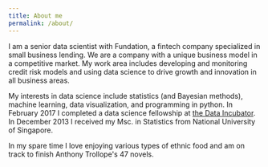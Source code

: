 ```yaml
---
title: About me
permalink: /about/
---
```

I am a senior data scientist with Fundation, a fintech company specialized in small business lending. We are a company with a unique business model in a competitive market. My work area includes developing and monitoring credit risk models and using data science to drive growth and innovation in all business areas. 

My interests in data science include statistics (and Bayesian methods), machine learning, data visualization, and programming in python. In February 2017 I completed a data science fellowship at [the Data Incubator](https://www.thedataincubator.com/). In December 2013 I received my Msc. in Statistics from National University of Singapore. 

In my spare time I love enjoying various types of ethnic food and am on track to finish Anthony Trollope's 47 novels. 

